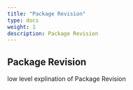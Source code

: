 ```yaml
---
title: "Package Revision"
type: docs
weight: 1
description: Package Revision
---
```


## Package Revision

low level explination of Package Revision
